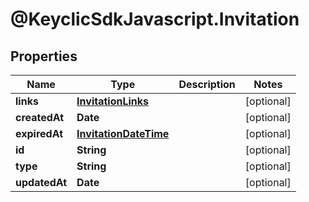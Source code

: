 # @KeyclicSdkJavascript.Invitation

## Properties
Name | Type | Description | Notes
------------ | ------------- | ------------- | -------------
**links** | [**InvitationLinks**](InvitationLinks.md) |  | [optional] 
**createdAt** | **Date** |  | [optional] 
**expiredAt** | [**InvitationDateTime**](InvitationDateTime.md) |  | [optional] 
**id** | **String** |  | [optional] 
**type** | **String** |  | [optional] 
**updatedAt** | **Date** |  | [optional] 


